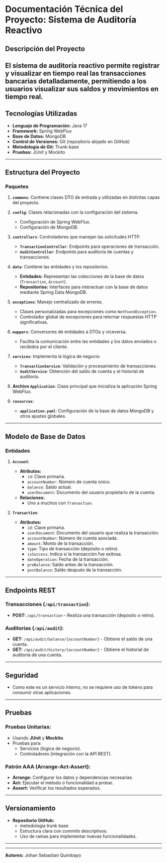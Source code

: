 # Documentación Técnica del Proyecto: Sistema de Auditoría Reactivo

## **Descripción del Proyecto**
El sistema de auditoría reactivo permite registrar y visualizar en tiempo real las transacciones bancarias detalladamente, permitiendo a los usuarios visualizar sus saldos y movimientos en tiempo real.
---

## **Tecnologías Utilizadas**
- **Lenguaje de Programación:** Java 17
- **Framework:** Spring WebFlux
- **Base de Datos:** MongoDB
- **Control de Versiones:** Git (repositorio alojado en GitHub)
- **Metodología de Git:** Trunk-base
- **Pruebas:** JUnit y Mockito

---

## **Estructura del Proyecto**

### **Paquetes**

1. **`commons`**: Contiene clases DTO de entrada y utilizadas en distintas capas del proyecto.
   
2. **`config`**: Clases relacionadas con la configuración del sistema.
   - Configuración de Spring WebFlux.
   - Configuración de MongoDB.

3. **`controllers`**: Controladores que manejan las solicitudes HTTP.
   - **`TransactionController`**: Endpoints para operaciones de transacción.
   - **`AuditController`**: Endpoints para auditoría de cuentas y transacciones.

4. **`data`**: Contiene las entidades y los repositorios.
   - **Entidades:** Representan las colecciones de la base de datos (`Transaction`, `Account`).
   - **Repositorios:** Interfaces para interactuar con la base de datos mediante Spring Data MongoDB.

5. **`exceptions`**: Manejo centralizado de errores.
   - Clases personalizadas para excepciones como `NotFoundException`.
   - Controlador global de excepciones para retornar respuestas HTTP significativas.

6. **`mappers`**: Conversores de entidades a DTOs y viceversa.
   - Facilita la comunicación entre las entidades y los datos enviados o recibidos por el cliente.

7. **`services`**: Implementa la lógica de negocio.
   - **`TransactionService`**: Validación y procesamiento de transacciones.
   - **`AuditService`**: Obtención del saldo de cuenta y el historial de auditoría.

8. **Archivo `Application`**: Clase principal que inicializa la aplicación Spring WebFlux.

9. **`resources`**:
   - **`application.yaml`**: Configuración de la base de datos MongoDB y otros ajustes globales.

---

## **Modelo de Base de Datos**

### **Entidades**

1. **`Account`**:
   - **Atributos:**
     - `id`: Clave primaria.
     - `accountNumber`: Número de cuenta único.
     - `balance`: Saldo actual.
     - `userDocument`: Documento del usuario propietario de la cuenta.
   - **Relaciones:**
     - Uno a muchos con `Transaction`.

2. **`Transaction`**:
   - **Atributos:**
     - `id`: Clave primaria.
     - `userDocument`: Documento del usuario que realiza la transacción.
     - `accountNumber`: Número de cuenta asociada.
     - `amount`: Monto de la transacción.
     - `type`: Tipo de transacción (depósito o retiro).
     - `isSuccess`: Indica si la transacción fue exitosa.
     - `dateOperation`: Fecha de la transacción.
     - `preBalance`: Saldo antes de la transacción.
     - `postBalance`: Saldo después de la transacción.

---

## **Endpoints REST**

### **Transacciones (`/api/transaction`):**
- **POST:** `/api/transaction` - Realiza una transacción (depósito o retiro).

### **Auditorías (`/api/audit`):**
- **GET:** `/api/audit/balance/{accountNumber}` - Obtiene el saldo de una cuenta.
- **GET:** `/api/audit/history/{accountNumber}` - Obtiene el historial de auditoría de una cuenta.

---

## **Seguridad**
- Como este es un servicio interno, no se requiere uso de tokens para consumir otras aplicaciones.

---

## **Pruebas**

### **Pruebas Unitarias:**
- Usando **JUnit** y **Mockito**.
- Pruebas para:
  - Servicios (lógica de negocio).
  - Controladores (integración con la API REST).

### **Patrón AAA (Arrange-Act-Assert):**
- **Arrange:** Configurar los datos y dependencias necesarias.
- **Act:** Ejecutar el método o funcionalidad a probar.
- **Assert:** Verificar los resultados esperados.

---

## **Versionamiento**
- **Repositorio GitHub:**
  - metodologia trunk base
  - Estructura clara con commits descriptivos.
  - Uso de ramas para implementar nuevas funcionalidades.

---

---

**Autores:** Johan Sebastian Quimbayo



